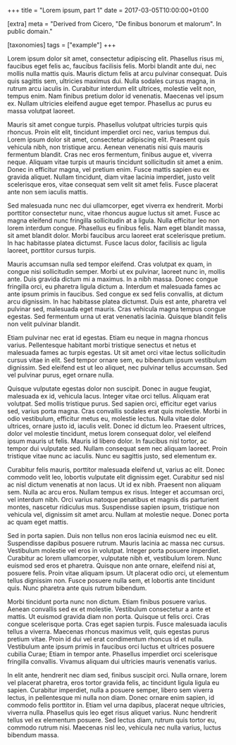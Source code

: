 +++
title = "Lorem ipsum, part 1"
date = 2017-03-05T10:00:00+01:00

[extra]
meta = "Derived from Cicero, \"De finibus bonorum et malorum\". In public domain."

[taxonomies]
tags = ["example"]
+++

Lorem ipsum dolor sit amet, consectetur adipiscing elit. Phasellus risus mi,
faucibus eget felis ac, faucibus facilisis felis. Morbi blandit ante dui, nec
mollis nulla mattis quis. Mauris dictum felis at arcu pulvinar consequat. Duis
quis sagittis sem, ultricies maximus dui. Nulla sodales cursus magna, in rutrum
arcu iaculis in. Curabitur interdum elit ultrices, molestie velit non, tempus
enim. Nam finibus pretium dolor id venenatis. Maecenas vel ipsum ex. Nullam
ultricies eleifend augue eget tempor. Phasellus ac purus eu massa volutpat
laoreet.

Mauris sit amet congue turpis. Phasellus volutpat ultricies turpis quis
rhoncus. Proin elit elit, tincidunt imperdiet orci nec, varius tempus dui.
Lorem ipsum dolor sit amet, consectetur adipiscing elit. Praesent quis vehicula
nibh, non tristique arcu. Aenean venenatis nisi quis mauris fermentum blandit.
Cras nec eros fermentum, finibus augue et, viverra neque. Aliquam vitae turpis
ut mauris tincidunt sollicitudin sit amet a enim. Donec in efficitur magna, vel
pretium enim. Fusce mattis sapien eu ex gravida aliquet. Nullam tincidunt, diam
vitae lacinia imperdiet, justo velit scelerisque eros, vitae consequat sem
velit sit amet felis. Fusce placerat ante non sem iaculis mattis.

Sed malesuada nunc nec dui ullamcorper, eget viverra ex hendrerit. Morbi
porttitor consectetur nunc, vitae rhoncus augue luctus sit amet. Fusce ac magna
eleifend nunc fringilla sollicitudin at a ligula. Nulla efficitur leo non lorem
interdum congue. Phasellus eu finibus felis. Nam eget blandit massa, sit amet
blandit dolor. Morbi faucibus arcu laoreet erat scelerisque pretium. In hac
habitasse platea dictumst. Fusce lacus dolor, facilisis ac ligula laoreet,
porttitor cursus turpis.

Mauris accumsan nulla sed tempor eleifend. Cras volutpat ex quam, in congue
nisi sollicitudin semper. Morbi ut ex pulvinar, laoreet nunc in, mollis ante.
Duis gravida dictum mi a maximus. In a nibh massa. Donec congue fringilla orci,
eu pharetra ligula dictum a. Interdum et malesuada fames ac ante ipsum primis
in faucibus. Sed congue ex sed felis convallis, at dictum arcu dignissim. In
hac habitasse platea dictumst. Duis est ante, pharetra vel pulvinar sed,
malesuada eget mauris. Cras vehicula magna tempus congue egestas. Sed fermentum
urna ut erat venenatis lacinia. Quisque blandit felis non velit pulvinar
blandit.

Etiam pulvinar nec erat id egestas. Etiam eu neque in magna rhoncus varius.
Pellentesque habitant morbi tristique senectus et netus et malesuada fames ac
turpis egestas. Ut sit amet orci vitae lectus sollicitudin cursus vitae in
elit. Sed tempor ornare sem, eu bibendum ipsum vestibulum dignissim. Sed
eleifend est ut leo aliquet, nec pulvinar tellus accumsan. Sed vel pulvinar
purus, eget ornare nulla.

Quisque vulputate egestas dolor non suscipit. Donec in augue feugiat, malesuada
ex id, vehicula lacus. Integer vitae orci tellus. Aliquam erat volutpat. Sed
mollis tristique purus. Sed sapien orci, efficitur eget varius sed, varius
porta magna. Cras convallis sodales erat quis molestie. Morbi in odio
vestibulum, efficitur metus eu, molestie lectus. Nulla vitae dolor ultrices,
ornare justo id, iaculis velit. Donec id dictum leo. Praesent ultrices, dolor
vel molestie tincidunt, metus lorem consequat dolor, vel eleifend ipsum mauris
ut felis. Mauris id libero dolor. In faucibus nisl tortor, ac tempor dui
vulputate sed. Nullam consequat sem nec aliquam laoreet. Proin tristique vitae
nunc ac iaculis. Nunc eu sagittis justo, sed elementum ex.

Curabitur felis mauris, porttitor malesuada eleifend ut, varius ac elit. Donec
commodo velit leo, lobortis vulputate elit dignissim eget. Curabitur sed nisl
ac nisl dictum venenatis at non lacus. Ut id ex nibh. Praesent non aliquam sem.
Nulla ac arcu eros. Nullam tempus ex risus. Integer et accumsan orci, vel
interdum nibh. Orci varius natoque penatibus et magnis dis parturient montes,
nascetur ridiculus mus. Suspendisse sapien ipsum, tristique non vehicula vel,
dignissim sit amet arcu. Nullam at molestie neque. Donec porta ac quam eget
mattis.

Sed in porta sapien. Duis non tellus non eros lacinia euismod nec eu elit.
Suspendisse dapibus posuere rutrum. Mauris lacinia ac massa nec cursus.
Vestibulum molestie vel eros in volutpat. Integer porta posuere imperdiet.
Curabitur ac lorem ullamcorper, vulputate nibh et, vestibulum lorem. Nunc
euismod sed eros et pharetra. Quisque non ante ornare, eleifend nisi at,
posuere felis. Proin vitae aliquam ipsum. Ut placerat odio orci, ut elementum
tellus dignissim non. Fusce posuere nulla sem, et lobortis ante tincidunt quis.
Nunc pharetra ante quis rutrum bibendum.

Morbi tincidunt porta nunc non dictum. Etiam finibus posuere varius. Aenean
convallis sed ex et molestie. Vestibulum consectetur a ante et mattis. Ut
euismod gravida diam non porta. Quisque ut felis orci. Cras congue scelerisque
porta. Cras eget sapien turpis. Fusce malesuada iaculis tellus a viverra.
Maecenas rhoncus maximus velit, quis egestas purus pretium vitae. Proin id dui
vel erat condimentum rhoncus id et nulla. Vestibulum ante ipsum primis in
faucibus orci luctus et ultrices posuere cubilia Curae; Etiam in tempor ante.
Phasellus imperdiet orci scelerisque fringilla convallis. Vivamus aliquam dui
ultricies mauris venenatis varius.

In elit ante, hendrerit nec diam sed, finibus suscipit orci. Nulla ornare,
lorem vel placerat pharetra, eros tortor gravida felis, ac tincidunt ligula
ligula eu sapien. Curabitur imperdiet, nulla a posuere semper, libero sem
viverra lectus, in pellentesque mi nulla non diam. Donec ornare enim sapien, id
commodo felis porttitor in. Etiam vel urna dapibus, placerat neque ultricies,
viverra nulla. Phasellus quis leo eget risus aliquet varius. Nunc hendrerit
tellus vel ex elementum posuere. Sed lectus diam, rutrum quis tortor eu,
commodo rutrum nisi. Maecenas nisl leo, vehicula nec nulla varius, luctus
bibendum massa.


